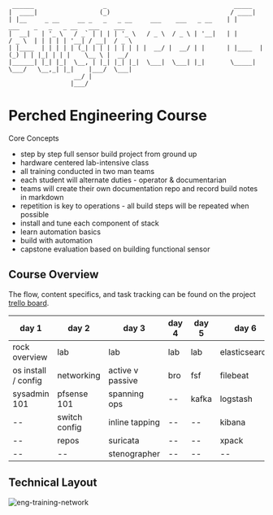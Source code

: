 ```
 ______                   _                                   _____                                     
|  ____|                 (_)                                 / ____|                                    
| |__     _ __     __ _   _   _ __     ___    ___   _ __    | |        ___    _   _   _ __   ___    ___
|  __|   | '_ \   / _` | | | | '_ \   / _ \  / _ \ | '__|   | |       / _ \  | | | | | '__| / __|  / _ \
| |____  | | | | | (_| | | | | | | | |  __/ |  __/ | |      | |____  | (_) | | |_| | | |    \__ \ |  __/
|______| |_| |_|  \__, | |_| |_| |_|  \___|  \___| |_|       \_____|  \___/   \__,_| |_|    |___/  \___|
                  __/ |                                                                                
                 |___/                                                                                 
```

# Perched Engineering Course

Core Concepts
- step by step full sensor build project from ground up
- hardware centered lab-intensive class
- all training conducted in two man teams
- each student will alternate duties - operator & documentarian
- teams will create their own documentation repo and record build notes in markdown
- repetition is key to operations - all build steps will be repeated when possible
- install and tune each component of stack
- learn automation basics
- build with automation
- capstone evaluation based on building functional sensor


## Course Overview

The flow, content specifics, and task tracking can be found on the project [trello board](https://trello.com/b/t8ffQjws/engineering-course).  

| day 1               | day 2         | day 3            | day 4 | day 5 | day 6         | day 7         | day 8         | day 9       |
|---------------------|---------------|------------------|-------|-------|---------------|---------------|---------------|-------------|
| rock overview       | lab           | lab              | lab   | lab   | elasticsearch | elastic cont. | devops 101    | capstone ex |
| os install / config | networking    | active v passive | bro   | fsf   | filebeat      | rev proxies   | ansible       | --          |
| sysadmin 101        | pfsense 101   | spanning ops     | --    | kafka | logstash      | adding certs  | capes         | --          |
| --                  | switch config | inline tapping   | --    | --    | kibana        | firewalld     | capstone prep | --          |
| --                  | repos         | suricata         | --    | --    | xpack         | --            | --            | --          |
| --                  | --            | stenographer     | --    | --    | --            | --            | --            | --          |


## Technical Layout


![eng-training-network](eng-training-network.jpg)

